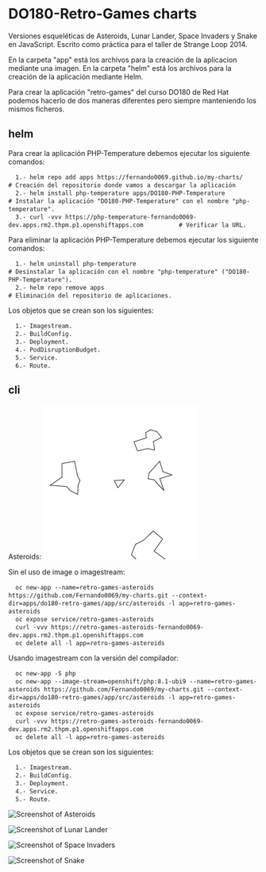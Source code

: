 # DO180-Retro-Games charts

Versiones esqueléticas de Asteroids, Lunar Lander, Space Invaders y Snake en JavaScript.
Escrito como práctica para el taller de Strange Loop 2014.
   

En la carpeta "app" está los archivos para la creación de la aplicacion mediante una imagen.
En la carpeta "helm" está los archivos para la creación de la aplicación mediante Helm.

Para crear la aplicación "retro-games" del curso DO180 de Red Hat podemos hacerlo de dos maneras diferentes pero siempre manteniendo los mismos ficheros.

## helm

Para crear la aplicación PHP-Temperature debemos ejecutar los siguiente comandos:
```
  1.- helm repo add apps https://fernando0069.github.io/my-charts/                                   # Creación del repositorio donde vamos a descargar la aplicación
  2.- helm install php-temperature apps/DO180-PHP-Temperature                                        # Instalar la aplicación "DO180-PHP-Temperature" con el nombre "php-temperature".
  3.- curl -vvv https://php-temperature-fernando0069-dev.apps.rm2.thpm.p1.openshiftapps.com          # Verificar la URL. 
```

Para eliminar la aplicación PHP-Temperature debemos ejecutar los siguiente comandos:
```
  1.- helm uninstall php-temperature                                   # Desinstalar la aplicación con el nombre "php-temperature" ("DO180-PHP-Temperature").
  2.- helm repo remove apps                                            # Eliminación del repositorio de aplicaciones.
```

Los objetos que se crean son los siguientes:
```
  1.- Imagestream.
  2.- BuildConfig.
  3.- Deployment.
  4.- PodDisruptionBudget.
  5.- Service.
  6.- Route.
```


## cli

Asteroids:
![Screenshot of Asteroids](app/src/asteroids/screenshot.png)

Sin el uso de image o imagestream:
```
  oc new-app --name=retro-games-asteroids https://github.com/Fernando0069/my-charts.git --context-dir=apps/do180-retro-games/app/src/asteroids -l app=retro-games-asteroids
  oc expose service/retro-games-asteroids
  curl -vvv https://retro-games-asteroids-fernando0069-dev.apps.rm2.thpm.p1.openshiftapps.com
  oc delete all -l app=retro-games-asteroids
```

Usando imagestream con la versión del compilador:
```
  oc new-app -S php
  oc new-app --image-stream=openshift/php:8.1-ubi9 --name=retro-games-asteroids https://github.com/Fernando0069/my-charts.git --context-dir=apps/do180-retro-games/app/src/asteroids -l app=retro-games-asteroids
  oc expose service/retro-games-asteroids
  curl -vvv https://retro-games-asteroids-fernando0069-dev.apps.rm2.thpm.p1.openshiftapps.com
  oc delete all -l app=retro-games-asteroids
```

Los objetos que se crean son los siguientes:
```
  1.- Imagestream.
  2.- BuildConfig.
  3.- Deployment.
  4.- Service.
  5.- Route.
```

![Screenshot of Asteroids](asteroids/screenshot.png)

![Screenshot of Lunar Lander](lunar-lander/screenshot.png)

![Screenshot of Space Invaders](space-invaders/screenshot.png)

![Screenshot of Snake](snake/screenshot.png)